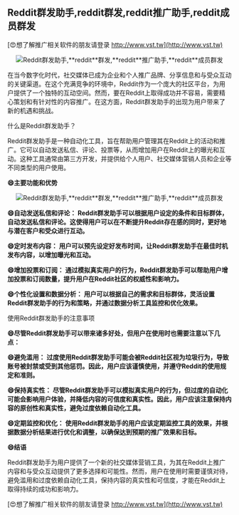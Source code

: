 ## **Reddit群发助手,**reddit**群发,**reddit**推广助手,**reddit**成员群发**

[😍想了解推广相关软件的朋友请登录 http://www.vst.tw](http://www.vst.tw)

 <center><img src="https://vst.tw/MP4/tuiguang/png/2.png" alt="Reddit群发助手,**reddit**群发,**reddit**推广助手,**reddit**成员群发"></center>

在当今数字化时代，社交媒体已成为企业和个人推广品牌、分享信息和与受众互动的关键渠道。在这个充满竞争的环境中，Reddit作为一个庞大的社区平台，为用户提供了一个独特的互动空间。然而，要在Reddit上取得成功并不容易，需要精心策划和有针对性的内容推广。在这方面，Reddit群发助手的出现为用户带来了新的机遇和挑战。

什么是Reddit群发助手？

Reddit群发助手是一种自动化工具，旨在帮助用户管理其在Reddit上的活动和推广。它可以自动发送私信、评论、投票等，从而增加用户在Reddit上的曝光和互动。这种工具通常由第三方开发，并提供给个人用户、社交媒体营销人员和企业等不同类型的用户使用。

**😄主要功能和优势**

 <center><img src="https://vst.tw/MP4/tuiguang/png/1.png" alt="Reddit群发助手,**reddit**群发,**reddit**推广助手,**reddit**成员群发"></center>

**😄自动发送私信和评论： Reddit群发助手可以根据用户设定的条件和目标群体，自动发送私信和评论。这使得用户可以在不断提升Reddit存在感的同时，更好地与潜在客户和受众进行互动。**

**😄定时发布内容： 用户可以预先设定好发布时间，让Reddit群发助手在最佳时机发布内容，以增加曝光和互动。**

**😄增加投票和订阅： 通过模拟真实用户的行为，Reddit群发助手可以帮助用户增加投票和订阅数量，提升用户在Reddit社区的权威性和影响力。**

**😄个性化设置和数据分析： 用户可以根据自己的需求和目标群体，灵活设置Reddit群发助手的行为和策略，并通过数据分析工具监控和优化效果。**

使用Reddit群发助手的注意事项

**😄尽管Reddit群发助手可以带来诸多好处，但用户在使用时也需要注意以下几点：**

**😄避免滥用： 过度使用Reddit群发助手可能会被Reddit社区视为垃圾行为，导致账号被封禁或受到其他惩罚。因此，用户应该谨慎使用，并遵守Reddit的使用规定和准则。**

**😄保持真实性： 尽管Reddit群发助手可以模拟真实用户的行为，但过度的自动化可能会影响用户体验，并降低内容的可信度和真实性。因此，用户应该注意保持内容的原创性和真实性，避免过度依赖自动化工具。**

**😄定期监控和优化： 使用Reddit群发助手的用户应该定期监控工具的效果，并根据数据分析结果进行优化和调整，以确保达到预期的推广效果和目标。**

**😄结语**

Reddit群发助手为用户提供了一个新的社交媒体营销工具，为其在Reddit上推广内容和与受众互动提供了更多选择和可能性。然而，用户在使用时需要谨慎对待，避免滥用和过度依赖自动化工具，保持内容的真实性和可信度，才能在Reddit上取得持续的成功和影响力。

[😍想了解推广相关软件的朋友请登录 http://www.vst.tw](http://www.vst.tw)



